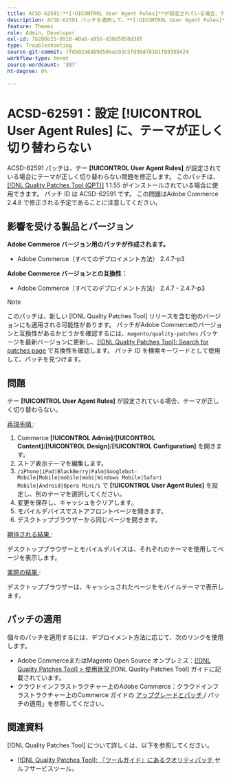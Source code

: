 ```yaml
---
title: ACSD-62591:**[!UICONTROL User Agent Rules]**が設定されている場合、テーマが切り替わらない
description: ACSD-62591 パッチを適用して、**[!UICONTROL User Agent Rules]**が設定されている場合にテーマが正しく切り替わらないAdobe Commerceの問題を修正してください。
feature: Themes
role: Admin, Developer
exl-id: 7b206b25-8918-40a6-a956-d38d5058d38f
type: Troubleshooting
source-git-commit: 7fdb02a6d89d50ea593c5fd99d78101f89198424
workflow-type: tm+mt
source-wordcount: '307'
ht-degree: 0%

---
```


# ACSD-62591：設定 [!UICONTROL User Agent Rules] に、テーマが正しく切り替わらない

ACSD-62591 パッチは、テー **[!UICONTROL User Agent Rules]** が設定されている場合にテーマが正しく切り替わらない問題を修正します。 このパッチは、[[!DNL Quality Patches Tool (QPT)]](/help/tools/quality-patches-tool/quality-patches-tool-to-self-serve-quality-patches.md) 1.1.55 がインストールされている場合に使用できます。 パッチ ID は ACSD-62591 です。 この問題はAdobe Commerce 2.4.8 で修正される予定であることに注意してください。

## 影響を受ける製品とバージョン

**Adobe Commerce バージョン用のパッチが作成されます。**
* Adobe Commerce（すべてのデプロイメント方法） 2.4.7-p3

**Adobe Commerce バージョンとの互換性：**
* Adobe Commerce（すべてのデプロイメント方法） 2.4.7 - 2.4.7-p3

>[!NOTE]
>
>このパッチは、新しい [!DNL Quality Patches Tool] リリースを含む他のバージョンにも適用される可能性があります。 パッチがAdobe Commerceのバージョンと互換性があるかどうかを確認するには、`magento/quality-patches` パッケージを最新バージョンに更新し、[[!DNL Quality Patches Tool]: Search for patches page](https://experienceleague.adobe.com/tools/commerce-quality-patches/index.html) で互換性を確認します。 パッチ ID を検索キーワードとして使用して、パッチを見つけます。

## 問題

テー **[!UICONTROL User Agent Rules]** が設定されている場合、テーマが正しく切り替わらない。

<u> 再現手順 </u>:

1. Commerce **[!UICONTROL Admin]**/**[!UICONTROL Content]**/**[!UICONTROL Design]**/**[!UICONTROL Configuration]** を開きます。
1. ストア表示テーマを編集します。
1. `/iPhone|iPod|BlackBerry|Palm|Googlebot-Mobile|Mobile|mobile|mobi|Windows Mobile|Safari Mobile|Android|Opera Mini/i` で **[!UICONTROL User Agent Rules]** を設定し、別のテーマを選択してください。
1. 変更を保存し、キャッシュをクリアします。
1. モバイルデバイスでストアフロントページを開きます。
1. デスクトップブラウザーから同じページを開きます。

<u> 期待される結果 </u>:

デスクトップブラウザーとモバイルデバイスは、それぞれのテーマを使用してページを表示します。

<u> 実際の結果 </u>:

デスクトップブラウザーは、キャッシュされたページをモバイルテーマで表示します。

## パッチの適用

個々のパッチを適用するには、デプロイメント方法に応じて、次のリンクを使用します。

* Adobe CommerceまたはMagento Open Source オンプレミス：[[!DNL Quality Patches Tool] > 使用状況 ](/help/tools/quality-patches-tool/usage.md)[!DNL Quality Patches Tool] ガイドに記載されています。
* クラウドインフラストラクチャー上のAdobe Commerce：クラウドインフラストラクチャー上のCommerce ガイドの [ アップグレードとパッチ ](https://experienceleague.adobe.com/docs/commerce-cloud-service/user-guide/develop/upgrade/apply-patches.html)/ パッチの適用」を参照してください。


## 関連資料

[!DNL Quality Patches Tool] について詳しくは、以下を参照してください。

* [[!DNL Quality Patches Tool]: 『ツールガイド』にあるクオリティパッチ ](/help/tools/quality-patches-tool/quality-patches-tool-to-self-serve-quality-patches.md) セルフサービスツール。

